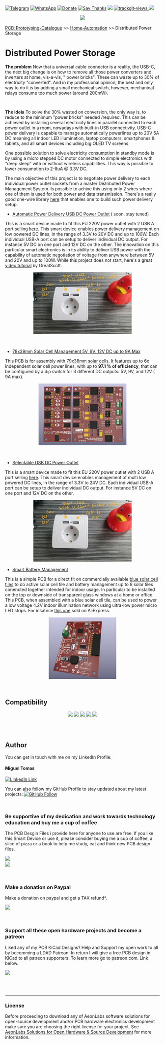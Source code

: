 [![Telegram](https://img.shields.io/badge/join-telegram-blue.svg?style=for-the-badge)](https://t.me/+W4rVVa0_VLEzYmI0)
 [![WhatsApp](https://img.shields.io/badge/join-whatsapp-green.svg?style=for-the-badge)](https://chat.whatsapp.com/FkNC7u83kuy2QRA5sqjBVg) 
 [![Donate](https://img.shields.io/badge/donate-$-brown.svg?style=for-the-badge)](http://paypal.me/mtpsilva)
 [![Say Thanks](https://img.shields.io/badge/Say%20Thanks-!-yellow.svg?style=for-the-badge)](https://saythanks.io/to/mtpsilva)
![](https://img.shields.io/github/last-commit/aeonSolutions/PCB-Prototyping-Catalogue?style=for-the-badge)
<a href="https://trackgit.com">
<img src="https://us-central1-trackgit-analytics.cloudfunctions.net/token/ping/l6unzfyg9q2db2xgpphl" alt="trackgit-views" />
</a>
![](https://views.whatilearened.today/views/github/aeonSolutions/AeonLabs-InnoTech-Intelligent-Weight-Scale.svg)

<p align="center">
   <img src="https://github.com/aeonSolutions/PCB-Prototyping-Catalogue/blob/main/media/smart_solar_cell.jpg" height="300">
</p>

[PCB-Prototyping-Catalogue](https://github.com/aeonSolutions/PCB-Prototyping-Catalogue)  >>  [Home-Automation](https://github.com/aeonSolutions/PCB-Prototyping-Catalogue/tree/main/Home-Automation)  >>   Distributed Power Storage


# Distributed Power Storage

**The problem**
Now that a universal cable connector is a reality, the USB-C, the next big change is on how to remove all those power converters and inverters at home, vis-a-vis, " power bricks". These can waste up to 30% of electricity "converted". And in my professional opinion, the best and only way to do it is by adding a small mechanical switch, however, mechanical relays consume too much power (around 200mW). 

<br>

**The ideia**
To solve the 30% wasted on conversion, the only way is, to reduce to the minimum "power bricks" needed /required. This can be achieved by installing several electricity lines in parallel connected to each power outlet in a room, nowadays with built-in USB connectivity. USB-C power delivery is capable to manage automatically powerlines up to 20V 5A DC meaning all indoor LED illumination, laptop computers, smartphones & tablets, and all smart devices including big OLED TV screens.

One possible solution to solve electricity consumption in standby mode is by using a micro stepped DC motor connected to simple electronics with "deep sleep" with or without wireless capabilities. This way is possible to lower consumption to 2-8uA @ 3.3V DC.

The main objective of this project is to negotiate power delivery to each individual power outlet sockets from a master Distributed Power Management System. Is possible to achive this using only 2 wires where one of them is used for both power and data transmission. There's a really good one-wire library [here](https://github.com/M-o-a-T/owslave) that enables one to build such power delivery setup.
<br>

- [Automatic Power Delivery USB DC Power Outlet]() ( soon. stay tuned)

This is a smart device made to fit this EU 220V power outlet with 2 USB A port selling [here](https://s.click.aliexpress.com/e/_DlU2D7j).  This smart device enables power delivery management on low powered DC lines, in the range of 3.3V to 20V DC and up to 100W. Each individual USB-A port can be setup to deliver individual DC output. For instance 5V DC on one port and 12V DC on the other.  The innovation on this particular smart electronics is in its ability to deliver USB power with the capability of automatic negotiation of voltage from anywhere between 5V and 20V and up to 100W.  While this project does not start, here's a great [video tutorial](https://www.instructables.com/DIY-USB-Type-C-Power-Delivery-Trigger-Board/) by GreatScott.  

<p align="center">
<img src="https://github.com/aeonSolutions/AeonLabs-AeonLabs-HomeAutomation-Distributed-power_storage-Selectable-USB-DC-power-outlet/blob/main/media/power_outlet.jpeg" height="200">
</p>

<br>

- [78x39mm Solar Cell Management 5V, 9V, 12V DC up to 9A Max](https://github.com/aeonSolutions/AeonLabs-homeAutomation-78x39mm-solar-cell--Power_Management)

This PCB is for assembly with [79x38mm solar cells](https://github.com/aeonSolutions/AeonLabs-homeAutomation-78x39mm-solar-cell/tree/main). It features up to 6x independent solar cell power lines, with up to **97.1 % of efficiency**, that can be configured by a dip switch for 3 different DC outputs: 5V, 9V, and 12V ( 9A max).

<p align="center">
<img src="https://github.com/aeonSolutions/AeonLabs-homeAutomation-78x39mm-solar-cell--Power_Management/blob/main/media/kicad_63WVZY1xpR.png" height="200">
</p>

<br>

- [Selectable USB DC Power Outlet](https://github.com/aeonSolutions/AeonLabs-AeonLabs-HomeAutomation-Distributed-power_storage-Selectable-USB-DC-power-outlet/tree/main)

This is a smart device made to fit this EU 220V power outlet with 2 USB A port selling [here](https://s.click.aliexpress.com/e/_DlU2D7j).  This smart device enables management of multi low powered DC lines, in the range of 3.3V to 24V DC. Each individual USB-A port can be setup to deliver individual DC output. For instance 5V DC on one port and 12V DC on the other.  

<p align="center">
<img src="https://github.com/aeonSolutions/AeonLabs-AeonLabs-HomeAutomation-Distributed-power_storage-Selectable-USB-DC-power-outlet/blob/main/media/power_outlet.jpeg" height="200">
</p>


- [Smart Battery Management](https://github.com/aeonSolutions/AeonLabs-AeonLabs-HomeAutomation-Distributed-power_storage-Smart-Battery-Management)

This is a simple PCB for a direct fit on commercially available [blue solar cell tiles](https://s.click.aliexpress.com/e/_DCnJW0V) to do active solar cell tile and battery management up to 8 solar tiles conencted together intended for indoor usage. In particular to be installed on the top or downside of transparent glass windows at a home or office. This PCB, when assembled with a blue solar cell tile, can be used to power a low voltage 4.2V indoor illumination network using ultra-low power micro LED strips.  For insatnce [this one](https://s.click.aliexpress.com/e/_DCKg9xJ) sold on AliExpress.   

<p align="center">
<img src="https://github.com/aeonSolutions/AeonLabs-HomeAutomation-Power-Managment-Solar-Cell-offgrid-Power-Monitor-for-Indoor-Window-Tiles/blob/main/Designs/pcb_front.png" height="200">
</p>

<br>

## Compatibility

<p align="center">
 <a href"https://www.apple.com/shop/accessories/all/homekit">
<img src="https://github.com/aeonSolutions/PCB-Prototyping-Catalogue/blob/main/works_with_apple_home.png" height="50">
 </a>
<a href="https://home.google.com"> 
 <img src="https://github.com/aeonSolutions/PCB-Prototyping-Catalogue/blob/main/works_with_google_home.png" height="50">
 </a>
<a href="https://www.home-assistant.io">  
 <img src="https://github.com/aeonSolutions/PCB-Prototyping-Catalogue/blob/main/works_with_home_assistanr.png" height="50">
 </a>
<a href="https://csa-iot.org/all-solutions/matter/">  
 <img src="https://github.com/aeonSolutions/PCB-Prototyping-Catalogue/blob/main/works_with_matter.png" height="50">
 </a>
<a href="https://csa-iot.org/all-solutions/matter/">  
 <img src="https://github.com/aeonSolutions/PCB-Prototyping-Catalogue/blob/main/works_with_zigbee.jpg" height="50">
 </a>
</p>


<br />
<br />

## Author

You can get in touch with me on my LinkedIn Profile:

#### Miguel Tomas

[![LinkedIn Link](https://img.shields.io/badge/Connect-Miguel--Tomas-blue.svg?logo=linkedin&longCache=true&style=social&label=Connect)](https://www.linkedin.com/in/migueltomas/)

You can also follow my GitHub Profile to stay updated about my latest projects: [![GitHub Follow](https://img.shields.io/badge/Connect-Miguel--Tomas-blue.svg?logo=Github&longCache=true&style=social&label=Follow)](https://github.com/aeonSolutions)

<br>

### Be supportive of my dedication and work towards technology education and buy me a cup of coffee
The PCB Desgin Files i provide here for anyone to use are free. If you like this Smart Device or use it, please consider buying me a cup of coffee, a slice of pizza or a book to help me study, eat and think new PCB design files.

<p align+"left">
<a href="https://www.buymeacoffee.com/migueltomas">
   <img src="https://cdn.buymeacoffee.com/buttons/v2/default-yellow.png" data-canonical-src="https://cdn.buymeacoffee.com/buttons/v2/default-yellow.png" height="35" />
 </a>
<br>
<img src="https://github.com/aeonSolutions/PCB-Prototyping-Catalogue/blob/main/Designs/bmc_qr.png" height="130">
</p>

<br />

### Make a donation on Paypal
Make a donation on paypal and get a TAX refund*.

[![](https://github.com/aeonSolutions/PCB-Prototyping-Catalogue/blob/main/paypal_small.png)](http://paypal.me/mtpsilva)

<br>

### Support all these open hardware projects and become a patreon  
Liked any of my PCB KiCad Designs? Help and Support my open work to all by becomming a LDAD Patreon.
In return I will give a free PCB design in KiCad to all patreon supporters. To learn more go to patreon.com. Link below.

[![](https://github.com/aeonSolutions/PCB-Prototyping-Catalogue/blob/main/patreon_small.png)](https://www.patreon.com/ldad)

<br />
<br />

______________________________________________________________________________________________________________________________
### License
Before proceeding to download any of AeonLabs software solutions for open-source development and/or PCB hardware electronics development make sure you are choosing the right license for your project. See [AeonLabs Solutions for Open Hardware & Source Development](https://github.com/aeonSolutions/PCB-Prototyping-Catalogue/wiki/AeonLabs-Solutions-for-Open-Hardware-&-Source-Development) for more information. 

